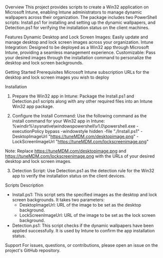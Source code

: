 Overview
This project provides scripts to create a Win32 application on Microsoft Intune, enabling Intune administrators to manage dynamic wallpapers across their organization. The package includes two PowerShell scripts: Install.ps1 for installing and setting up the dynamic wallpapers, and Detection.ps1 for verifying the installation status on the client machines.

Features
Dynamic Desktop and Lock Screen Images: Easily update and manage desktop and lock screen images across your organization.
Intune Integration: Designed to be deployed as a Win32 app through Microsoft Intune, providing a seamless management experience.
Customizable: Pass your desired images through the installation command to personalize the desktop and lock screen backgrounds.

Getting Started
Prerequisites
Microsoft Intune subscription
URLs for the desktop and lock screen images you wish to deploy

Installation
1. Prepare the Win32 app in Intune: Package the Install.ps1 and Detection.ps1 scripts along with any other required files into an Intune Win32 app package.

2. Configure the Install Command: Use the following command as the install command for your Win32 app in Intune:
%windir%\sysnative\windowspowershell\v1.0\powershell.exe -executionPolicy bypass -windowstyle hidden -file "./Install.ps1" -DesktopImageUrl "https://tuneMDM.com/desktopimage.png" -LockScreenImageUrl "https://tuneMDM.com/lockscreenimage.png"

Note: Replace https://tuneMDM.com/desktopimage.png and https://tuneMDM.com/lockscreenimage.png with the URLs of your desired desktop and lock screen images.

3. Detection Script: Use Detection.ps1 as the detection rule for the Win32 app to verify the installation status on the client devices.

Scripts Description
- Install.ps1: This script sets the specified images as the desktop and lock screen backgrounds. It takes two parameters:
    - DesktopImageUrl: URL of the image to be set as the desktop background.
    - LockScreenImageUrl: URL of the image to be set as the lock screen background.
- Detection.ps1: This script checks if the dynamic wallpapers have been applied successfully. It is used by Intune to confirm the app installation status.

Support
For issues, questions, or contributions, please open an issue on the project's GitHub repository.